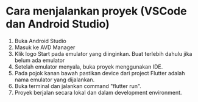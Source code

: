 # Cara menjalankan proyek (VSCode dan Android Studio)
1. Buka Android Studio
2. Masuk ke AVD Manager
3. Klik logo Start pada emulator yang diinginkan. Buat terlebih dahulu jika belum ada emulator
4. Setelah emulator menyala, buka proyek menggunakan IDE. 
5. Pada pojok kanan bawah pastikan device dari project Flutter adalah nama emulator yang dijalankan.
6. Buka terminal dan jalankan command "flutter run".
7. Proyek berjalan secara lokal dan dalam development environment. 

